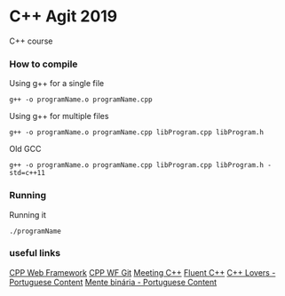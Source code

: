 # C++ Agit 2019

C++ course

### How to compile

Using g++ for a single file

```
g++ -o programName.o programName.cpp
```

Using g++ for multiple files

```
g++ -o programName.o programName.cpp libProgram.cpp libProgram.h
```


Old GCC

```
g++ -o programName.o programName.cpp libProgram.cpp libProgram.h -std=c++11
```

### Running

Running it

```
./programName
```


### useful links

[CPP Web Framework](https://www.cppwebframework.com)
[CPP WF Git](https://github.com/HerikLyma/CPPWebFramework)
[Meeting C++](http://meetingcpp.com)
[Fluent C++](https://www.fluentcpp.com)
[C++ Lovers - Portuguese Content](https://www.cpplovers.com/tutoriais)
[Mente binária - Portuguese Content](https://www.mentebinaria.com.br)

